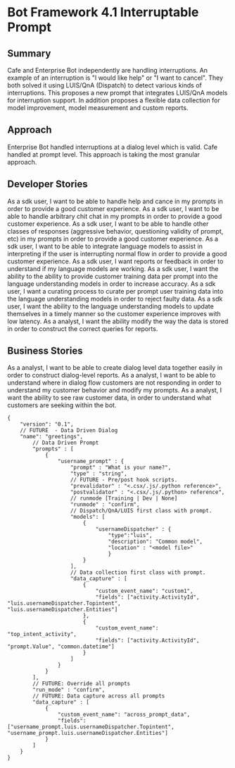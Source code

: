 # Bot Framework 4.1 Interruptable Prompt


## Summary
Cafe and Enterprise Bot  independently are handling interruptions.  An example of an interruption is "I would like help" or "I want to cancel".  They both solved it using LUIS/QnA (Dispatch) to detect various kinds of interruptions.  This proposes a new prompt that integrates LUIS/QnA models for interruption support.  In addition proposes a flexible data collection for model improvement, model measurement and custom  reports.

## Approach
Enterprise Bot handled interruptions at a dialog level which is valid.  Cafe handled at prompt level.  This approach is taking the most granular approach.

## Developer Stories
As a sdk user, I want to be able to handle help and cance  in my prompts in order to provide a good customer experience.
As a sdk user, I want to be able to handle arbitrary chit chat in my prompts in order to provide a good customer experience.
As a sdk user, I want to be able to handle other classes of responses (aggressive behavior, questioning validity of prompt, etc) in my prompts in order to provide a good customer experience.
As a sdk user, I want to be able to integrate language models to assist in interpreting if the user is interrupting normal flow  in order to provide a good customer experience.
As a sdk user, I want reports or feedback in order to understand if my language models are working.
As a sdk user, I want the ability to the ability to  provide customer training data per prompt into the language understanding models  in order to increase accuracy. 
As a sdk user, I want a curating process to curate per prompt user training data into the language understanding models in order to reject faulty data.
As a sdk user, I want the ability to the language understanding models to update themselves in a timely manner so the customer experience improves with low latency.
As a analyst, I want the ability modify the way the data is stored in order to construct the correct queries for reports.

## Business Stories
As a analyst, I want to be able to create dialog level data together easily in order to construct dialog-level reports.
As a analyst, I want to be able to understand where in dialog flow customers are not responding in order to understand my customer behavior and modify my prompts.
As a analyst, I want the ability to see raw customer data, in order to understand what customers are seeking within the bot.


```json5
{
    "version": "0.1",
    // FUTURE  - Data Driven Dialog
    "name": "greetings",
        // Data Driven Prompt
        "prompts" : [
            {
                "username_prompt" : {
                    "prompt" : "What is your name?",
                    "type" : "string",
                    // FUTURE - Pre/post hook scripts.
                    "prevalidator" : "<.csx/.js/.python reference>",
                    "postvalidator" : "<.csx/.js/.python> reference",
                    // runmode [Training | Dev | None]
                    "runmode" : "confirm",
                    // Dispatch/QnA/LUIS first class with prompt.
                    "models": [
                        {
                            "usernameDispatcher" : {
                                "type":"luis",
                                "description": "Common model",
                                "location" : "<model file>"
                                }
                        }
                    ],
                    // Data collection first class with prompt.
                    "data_capture" : [
                        {
                            "custom_event_name": "custom1",
                            "fields": ["activity.ActivityId", "luis.usernameDispatcher.Topintent", "luis.usernameDispatcher.Entities"]
                        },
                        { 
                            "custom_event_name": "top_intent_activity",
                            "fields": ["activity.ActivityId", "prompt.Value", "common.datetime"]
                        }
                    ]
                }
            }
        ],
        // FUTURE: Override all prompts
        "run_mode" : "confirm",
        // FUTURE: Data capture across all prompts
        "data_capture" : [
            {
                "custom_event_name": "across_prompt_data",
                "fields": ["username_prompt.luis.usernameDispatcher.Topintent", "username_prompt.luis.usernameDispatcher.Entities"]
            }
        ]
    }
}
```

